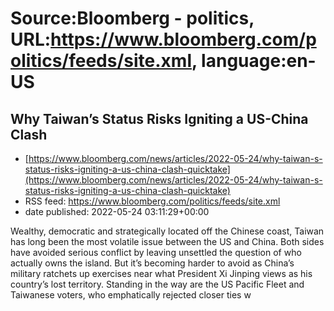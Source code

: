 # Source:Bloomberg - politics, URL:https://www.bloomberg.com/politics/feeds/site.xml, language:en-US

## Why Taiwan’s Status Risks Igniting a US-China Clash
 - [https://www.bloomberg.com/news/articles/2022-05-24/why-taiwan-s-status-risks-igniting-a-us-china-clash-quicktake](https://www.bloomberg.com/news/articles/2022-05-24/why-taiwan-s-status-risks-igniting-a-us-china-clash-quicktake)
 - RSS feed: https://www.bloomberg.com/politics/feeds/site.xml
 - date published: 2022-05-24 03:11:29+00:00

Wealthy, democratic and strategically located off the Chinese coast, Taiwan has long been the most volatile issue between the US and China. Both sides have avoided serious conflict by leaving unsettled the question of who actually owns the island. But it’s becoming harder to avoid as China’s military ratchets up exercises near what President Xi Jinping views as his country’s lost territory. Standing in the way are the US Pacific Fleet and Taiwanese voters, who emphatically rejected closer ties w

